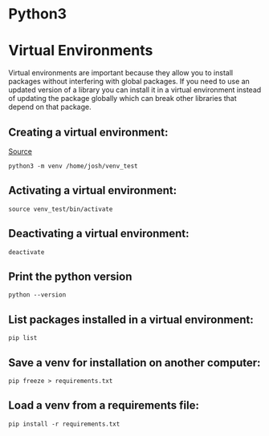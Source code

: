 # Python3

# Virtual Environments

Virtual environments are important because they allow you to install packages without interfering with global packages. If you need to use an updated version of a library you can install it in a virtual environment instead of updating the package globally which can break other libraries that depend on that package.

## Creating a virtual environment:
[Source](https://docs.python.org/3/library/venv.html#creating-virtual-environments)
```
python3 -m venv /home/josh/venv_test
```

## Activating a virtual environment:
```
source venv_test/bin/activate
```

## Deactivating a virtual environment:
```
deactivate
```

## Print the python version
```
python --version
```

## List packages installed in a virtual environment:
```
pip list
```

## Save a venv for installation on another computer:
```
pip freeze > requirements.txt
```

## Load a venv from a requirements file:
```
pip install -r requirements.txt
```
